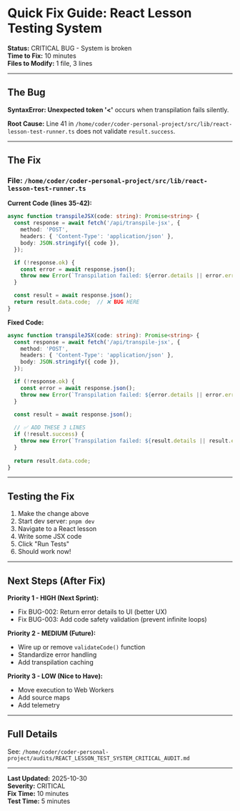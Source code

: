 # Quick Fix Guide: React Lesson Testing System

**Status:** CRITICAL BUG - System is broken  
**Time to Fix:** 10 minutes  
**Files to Modify:** 1 file, 3 lines

---

## The Bug

**SyntaxError: Unexpected token '<'** occurs when transpilation fails silently.

**Root Cause:** Line 41 in `/home/coder/coder-personal-project/src/lib/react-lesson-test-runner.ts` does not validate `result.success`.

---

## The Fix

### File: `/home/coder/coder-personal-project/src/lib/react-lesson-test-runner.ts`

**Current Code (lines 35-42):**
```typescript
async function transpileJSX(code: string): Promise<string> {
  const response = await fetch('/api/transpile-jsx', {
    method: 'POST',
    headers: { 'Content-Type': 'application/json' },
    body: JSON.stringify({ code }),
  });

  if (!response.ok) {
    const error = await response.json();
    throw new Error(`Transpilation failed: ${error.details || error.error}`);
  }

  const result = await response.json();
  return result.data.code;  // ❌ BUG HERE
}
```

**Fixed Code:**
```typescript
async function transpileJSX(code: string): Promise<string> {
  const response = await fetch('/api/transpile-jsx', {
    method: 'POST',
    headers: { 'Content-Type': 'application/json' },
    body: JSON.stringify({ code }),
  });

  if (!response.ok) {
    const error = await response.json();
    throw new Error(`Transpilation failed: ${error.details || error.error}`);
  }

  const result = await response.json();
  
  // ✅ ADD THESE 3 LINES
  if (!result.success) {
    throw new Error(`Transpilation failed: ${result.details || result.error || 'Unknown error'}`);
  }
  
  return result.data.code;
}
```

---

## Testing the Fix

1. Make the change above
2. Start dev server: `pnpm dev`
3. Navigate to a React lesson
4. Write some JSX code
5. Click "Run Tests"
6. Should work now!

---

## Next Steps (After Fix)

**Priority 1 - HIGH (Next Sprint):**
- Fix BUG-002: Return error details to UI (better UX)
- Fix BUG-003: Add code safety validation (prevent infinite loops)

**Priority 2 - MEDIUM (Future):**
- Wire up or remove `validateCode()` function
- Standardize error handling
- Add transpilation caching

**Priority 3 - LOW (Nice to Have):**
- Move execution to Web Workers
- Add source maps
- Add telemetry

---

## Full Details

See: `/home/coder/coder-personal-project/audits/REACT_LESSON_TEST_SYSTEM_CRITICAL_AUDIT.md`

---

**Last Updated:** 2025-10-30  
**Severity:** CRITICAL  
**Fix Time:** 10 minutes  
**Test Time:** 5 minutes  
